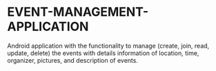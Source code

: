 # EVENT-MANAGEMENT-APPLICATION
Android application with the functionality to manage (create, join, read, update, delete) the events with details information of location, time, organizer, pictures, and description of events.
